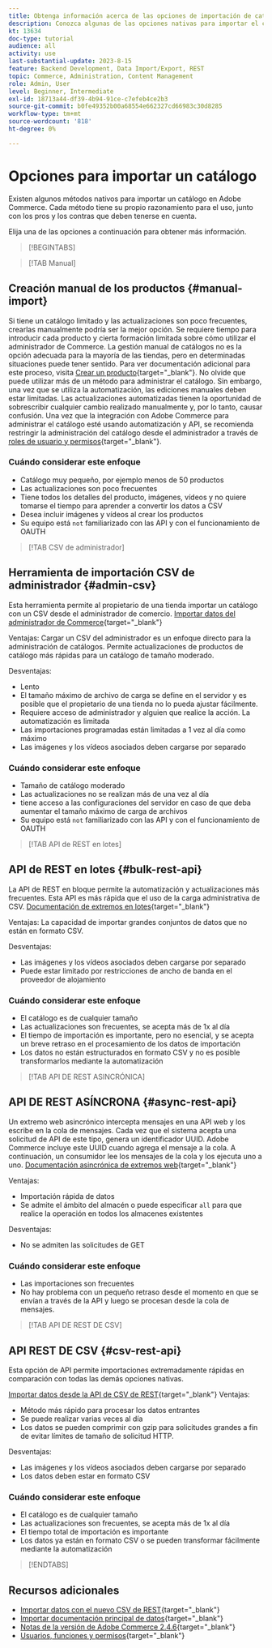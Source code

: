 ```yaml
---
title: Obtenga información acerca de las opciones de importación de catálogos nativas de Adobe Commerce
description: Conozca algunas de las opciones nativas para importar el catálogo a su tienda de Adobe Commerce.
kt: 13634
doc-type: tutorial
audience: all
activity: use
last-substantial-update: 2023-8-15
feature: Backend Development, Data Import/Export, REST
topic: Commerce, Administration, Content Management
role: Admin, User
level: Beginner, Intermediate
exl-id: 18713a44-df39-4b94-91ce-c7efeb4ce2b3
source-git-commit: b0fe49352b00a68554e662327cd66983c30d8285
workflow-type: tm+mt
source-wordcount: '818'
ht-degree: 0%

---
```


# Opciones para importar un catálogo

Existen algunos métodos nativos para importar un catálogo en Adobe Commerce. Cada método tiene su propio razonamiento para el uso, junto con los pros y los contras que deben tenerse en cuenta.

Elija una de las opciones a continuación para obtener más información.

>[!BEGINTABS]

>[!TAB Manual]

## Creación manual de los productos {#manual-import}

Si tiene un catálogo limitado y las actualizaciones son poco frecuentes, crearlas manualmente podría ser la mejor opción. Se requiere tiempo para introducir cada producto y cierta formación limitada sobre cómo utilizar el administrador de Commerce. La gestión manual de catálogos no es la opción adecuada para la mayoría de las tiendas, pero en determinadas situaciones puede tener sentido. Para ver documentación adicional para este proceso, visita [Crear un producto](https://experienceleague.adobe.com/docs/commerce-admin/catalog/products/product-create.html){target="_blank"}. No olvide que puede utilizar más de un método para administrar el catálogo. Sin embargo, una vez que se utiliza la automatización, las ediciones manuales deben estar limitadas. Las actualizaciones automatizadas tienen la oportunidad de sobrescribir cualquier cambio realizado manualmente y, por lo tanto, causar confusión. Una vez que la integración con Adobe Commerce para administrar el catálogo esté usando automatización y API, se recomienda restringir la administración del catálogo desde el administrador a través de [roles de usuario y permisos](https://experienceleague.adobe.com/docs/commerce-admin/systems/user-accounts/permissions-user-roles.html){target="_blank"}.

### Cuándo considerar este enfoque

- Catálogo muy pequeño, por ejemplo menos de 50 productos
- Las actualizaciones son poco frecuentes
- Tiene todos los detalles del producto, imágenes, vídeos y no quiere tomarse el tiempo para aprender a convertir los datos a CSV
- Desea incluir imágenes y vídeos al crear los productos
- Su equipo está `not` familiarizado con las API y con el funcionamiento de OAUTH

>[!TAB CSV de administrador]

## Herramienta de importación CSV de administrador {#admin-csv}

Esta herramienta permite al propietario de una tienda importar un catálogo con un CSV desde el administrador de comercio.
[Importar datos del administrador de Commerce](https://experienceleague.adobe.com/docs/commerce-admin/systems/data-transfer/import/data-import.html){target="_blank"}

Ventajas:
Cargar un CSV del administrador es un enfoque directo para la administración de catálogos. Permite actualizaciones de productos de catálogo más rápidas para un catálogo de tamaño moderado.

Desventajas:

- Lento
- El tamaño máximo de archivo de carga se define en el servidor y es posible que el propietario de una tienda no lo pueda ajustar fácilmente.
- Requiere acceso de administrador y alguien que realice la acción. La automatización es limitada
- Las importaciones programadas están limitadas a 1 vez al día como máximo
- Las imágenes y los vídeos asociados deben cargarse por separado

### Cuándo considerar este enfoque

- Tamaño de catálogo moderado
- Las actualizaciones no se realizan más de una vez al día
- tiene acceso a las configuraciones del servidor en caso de que deba aumentar el tamaño máximo de carga de archivos
- Su equipo está `not` familiarizado con las API y con el funcionamiento de OAUTH

>[!TAB API de REST en lotes]

## API de REST en lotes {#bulk-rest-api}

La API de REST en bloque permite la automatización y actualizaciones más frecuentes. Esta API es más rápida que el uso de la carga administrativa de CSV.
[Documentación de extremos en lotes](https://developer.adobe.com/commerce/webapi/rest/use-rest/bulk-endpoints/){target="_blank"}

Ventajas:
La capacidad de importar grandes conjuntos de datos que no están en formato CSV.

Desventajas:

- Las imágenes y los vídeos asociados deben cargarse por separado
- Puede estar limitado por restricciones de ancho de banda en el proveedor de alojamiento

### Cuándo considerar este enfoque

- El catálogo es de cualquier tamaño
- Las actualizaciones son frecuentes, se acepta más de 1x al día
- El tiempo de importación es importante, pero no esencial, y se acepta un breve retraso en el procesamiento de los datos de importación
- Los datos no están estructurados en formato CSV y no es posible transformarlos mediante la automatización

>[!TAB API DE REST ASINCRÓNICA]

## API DE REST ASÍNCRONA {#async-rest-api}

Un extremo web asincrónico intercepta mensajes en una API web y los escribe en la cola de mensajes. Cada vez que el sistema acepta una solicitud de API de este tipo, genera un identificador UUID. Adobe Commerce incluye este UUID cuando agrega el mensaje a la cola. A continuación, un consumidor lee los mensajes de la cola y los ejecuta uno a uno.
[Documentación asincrónica de extremos web](https://developer.adobe.com/commerce/webapi/rest/use-rest/asynchronous-web-endpoints/){target="_blank"}

Ventajas:

- Importación rápida de datos
- Se admite el ámbito del almacén o puede especificar `all` para que realice la operación en todos los almacenes existentes

Desventajas:

- No se admiten las solicitudes de GET

### Cuándo considerar este enfoque

- Las importaciones son frecuentes
- No hay problema con un pequeño retraso desde el momento en que se envían a través de la API y luego se procesan desde la cola de mensajes.


>[!TAB API DE REST DE CSV]

## API REST DE CSV {#csv-rest-api}

Esta opción de API permite importaciones extremadamente rápidas en comparación con todas las demás opciones nativas.

[Importar datos desde la API de CSV de REST](https://developer.adobe.com/commerce/webapi/rest/modules/import/){target="_blank"}
Ventajas:

- Método más rápido para procesar los datos entrantes
- Se puede realizar varias veces al día
- Los datos se pueden comprimir con gzip para solicitudes grandes a fin de evitar límites de tamaño de solicitud HTTP.

Desventajas:

- Las imágenes y los vídeos asociados deben cargarse por separado
- Los datos deben estar en formato CSV

### Cuándo considerar este enfoque

- El catálogo es de cualquier tamaño
- Las actualizaciones son frecuentes, se acepta más de 1x al día
- El tiempo total de importación es importante
- Los datos ya están en formato CSV o se pueden transformar fácilmente mediante la automatización

>[!ENDTABS]

## Recursos adicionales

- [Importar datos con el nuevo CSV de REST](https://developer.adobe.com/commerce/webapi/rest/modules/import/){target="_blank"}
- [Importar documentación principal de datos](https://experienceleague.adobe.com/docs/commerce-admin/systems/data-transfer/import/data-import.html){target="_blank"}
- [Notas de la versión de Adobe Commerce 2.4.6](https://experienceleague.adobe.com/docs/commerce-operations/release/notes/adobe-commerce/2-4-6.html){target="_blank"}
- [Usuarios, funciones y permisos](../site-management/users-roles-permissions.md){target="_blank"}
